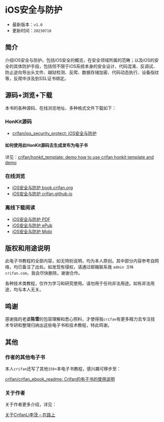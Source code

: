 # iOS安全与防护

* 最新版本：`v1.0`
* 更新时间：`20230710`

## 简介

介绍iOS安全与防护。包括iOS安全的概览，在安全领域所属的范畴；以及iOS的安全的具体防护手段，包括但不限于iOS系统本身的安全设计、代码混淆、反调试、防止逆向导出头文件、越狱检测、反爬、数据存储加密、代码动态执行、设备指纹等，反爬中涉及到SSL证书绑定。

## 源码+浏览+下载

本书的各种源码、在线浏览地址、多种格式文件下载如下：

### HonKit源码

* [crifan/ios_security_protect: iOS安全与防护](https://github.com/crifan/ios_security_protect)

#### 如何使用此HonKit源码去生成发布为电子书

详见：[crifan/honkit_template: demo how to use crifan honkit template and demo](https://github.com/crifan/honkit_template)

### 在线浏览

* [iOS安全与防护 book.crifan.org](https://book.crifan.org/books/ios_security_protect/website/)
* [iOS安全与防护 crifan.github.io](https://crifan.github.io/ios_security_protect/website/)

### 离线下载阅读

* [iOS安全与防护 PDF](https://book.crifan.org/books/ios_security_protect/pdf/ios_security_protect.pdf)
* [iOS安全与防护 ePub](https://book.crifan.org/books/ios_security_protect/epub/ios_security_protect.epub)
* [iOS安全与防护 Mobi](https://book.crifan.org/books/ios_security_protect/mobi/ios_security_protect.mobi)

## 版权和用途说明

此电子书教程的全部内容，如无特别说明，均为本人原创。其中部分内容参考自网络，均已备注了出处。如发现有侵权，请通过邮箱联系我 `admin 艾特 crifan.com`，我会尽快删除。谢谢合作。

各种技术类教程，仅作为学习和研究使用。请勿用于任何非法用途。如有非法用途，均与本人无关。

## 鸣谢

感谢我的老婆**陈雪**的包容理解和悉心照料，才使得我`crifan`有更多精力去专注技术专研和整理归纳出这些电子书和技术教程，特此鸣谢。

## 其他

### 作者的其他电子书

本人`crifan`还写了其他`150+`本电子书教程，感兴趣可移步至：

[crifan/crifan_ebook_readme: Crifan的电子书的使用说明](https://github.com/crifan/crifan_ebook_readme)

### 关于作者

关于作者更多介绍，详见：

[关于CrifanLi李茂 – 在路上](https://www.crifan.org/about/)
